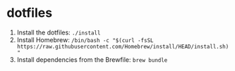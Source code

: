 # dotfiles

1. Install the dotfiles: `./install`
2. Install Homebrew: `/bin/bash -c "$(curl -fsSL https://raw.githubusercontent.com/Homebrew/install/HEAD/install.sh)"`
3. Install dependencies from the Brewfile: `brew bundle`
